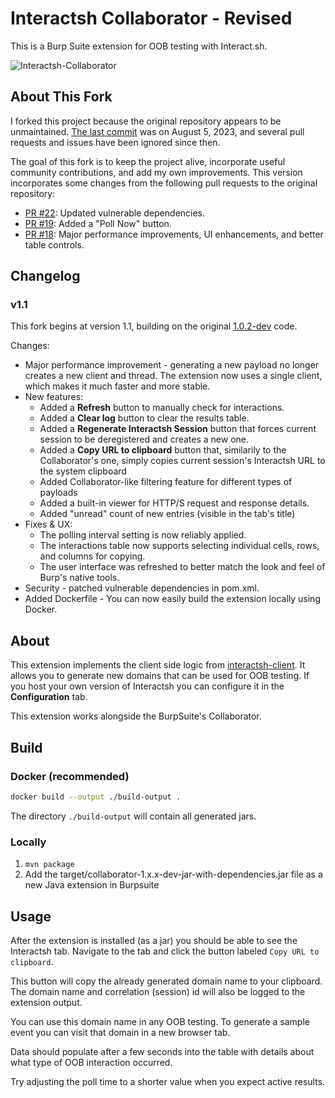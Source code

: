 # Interactsh Collaborator - Revised

This is a Burp Suite extension for OOB testing with Interact.sh.

![Interactsh-Collaborator](assets/interactsh-demo.gif)

## About This Fork

I forked this project because the original repository appears to be unmaintained. [The last commit](https://github.com/wdahlenburg/interactsh-collaborator/commit/dd92e5573263bc7b341ed1b980d705dba8417d92) was on August 5, 2023, and several pull requests and issues have been ignored since then.

The goal of this fork is to keep the project alive, incorporate useful community contributions, and add my own improvements. This version incorporates some changes from the following pull requests to the original repository:

- [PR #22](https://github.com/wdahlenburg/interactsh-collaborator/pull/22): Updated vulnerable dependencies.
- [PR #19](https://github.com/wdahlenburg/interactsh-collaborator/pull/19): Added a "Poll Now" button.
- [PR #18](https://github.com/wdahlenburg/interactsh-collaborator/pull/18): Major performance improvements, UI enhancements, and better table controls.

## Changelog

### v1.1

This fork begins at version 1.1, building on the original [1.0.2-dev](https://github.com/wdahlenburg/interactsh-collaborator/releases/tag/v1.0.2) code.

Changes:

- Major performance improvement - generating a new payload no longer creates a new client and thread. The extension now uses a single client, which makes it much faster and more stable.
- New features:
	- Added a **Refresh** button to manually check for interactions.
	- Added a **Clear log** button to clear the results table.
	- Added a **Regenerate Interactsh Session** button that forces current session to be deregistered and creates a new one.
	- Added a **Copy URL to clipboard** button that, similarily to the Collaborator's one, simply copies current session's Interactsh URL to the system clipboard
	- Added Collaborator-like filtering feature for different types of payloads
	- Added a built-in viewer for HTTP/S request and response details.
	- Added "unread" count of new entries (visible in the tab's title)
- Fixes & UX:
	- The polling interval setting is now reliably applied.
	- The interactions table now supports selecting individual cells, rows, and columns for copying.
	- The user interface was refreshed to better match the look and feel of Burp's native tools.
- Security - patched vulnerable dependencies in pom.xml.
- Added Dockerfile - You can now easily build the extension locally using Docker.

## About

This extension implements the client side logic from [interactsh-client](https://github.com/projectdiscovery/interactsh/). It allows you to generate new domains that can be used for OOB testing. If you host your own version of Interactsh you can configure it in the **Configuration** tab.

This extension works alongside the BurpSuite's Collaborator.

## Build

### Docker (recommended)

```bash
docker build --output ./build-output .
```

The directory `./build-output` will contain all generated jars.

### Locally

1. `mvn package`
2. Add the target/collaborator-1.x.x-dev-jar-with-dependencies.jar file as a new Java extension in Burpsuite

## Usage

After the extension is installed (as a jar) you should be able to see the Interactsh tab. Navigate to the tab and click the button labeled `Copy URL to clipboard`.

This button will copy the already generated domain name to your clipboard. The domain name and correlation (session) id will also be logged to the extension output.

You can use this domain name in any OOB testing. To generate a sample event you can visit that domain in a new browser tab.

Data should populate after a few seconds into the table with details about what type of OOB interaction occurred.

Try adjusting the poll time to a shorter value when you expect active results.
